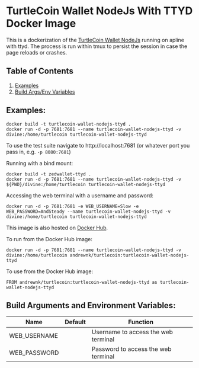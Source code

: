 # TurtleCoin Wallet NodeJs With TTYD Docker Image

This is a dockerization of the [TurtleCoin Wallet NodeJs](https://github.com/turtlecoin/turtlecoin-wallet-nodejs) running on apline with ttyd. The process is run within tmux to persist the session in case the page reloads or crashes.

## Table of Contents
1. [Examples](#examples)
2. [Build Args/Env Variables](#build-arguments-and-environment-variables)

## Examples:
```
docker build -t turtlecoin-wallet-nodejs-ttyd .
docker run -d -p 7681:7681 --name turtlecoin-wallet-nodejs-ttyd -v divine:/home/turtlecoin turtlecoin-wallet-nodejs-ttyd
```

To use the test suite navigate to http://localhost:7681 (or whatever port you pass in, e.g. ```-p 8080:7681```)

Running with a bind mount:

```
docker build -t zedwallet-ttyd .
docker run -d -p 7681:7681 --name turtlecoin-wallet-nodejs-ttyd -v ${PWD}/divine:/home/turtlecoin turtlecoin-wallet-nodejs-ttyd
```

Accessing the web terminal with a username and password:
```
docker run -d -p 7681:7681 -e WEB_USERNAME=Slow -e WEB_PASSWORD=AndSteady --name turtlecoin-wallet-nodejs-ttyd -v divine:/home/turtlecoin turtlecoin-wallet-nodejs-ttyd
```

This image is also hosted on [Docker Hub](https://hub.docker.com/r/andrewnk/turtlecoin). 

To run from the Docker Hub image:

```
docker run -d -p 7681:7681 --name turtlecoin-wallet-nodejs-ttyd -v divine:/home/turtlecoin andrewnk/turtlecoin:turtlecoin-wallet-nodejs-ttyd
```

To use from the Docker Hub image:

```
FROM andrewnk/turtlecoin:turtlecoin-wallet-nodejs-ttyd as turtlecoin-wallet-nodejs-ttyd
```

## Build Arguments and Environment Variables:

| Name | Default | Function |
| --- | --- | --- |
| WEB_USERNAME |  | Username to access the web terminal |
| WEB_PASSWORD |  | Password to access the web terminal |
